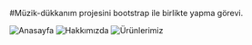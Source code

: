 #Müzik-dükkanım projesini bootstrap ile birlikte yapma görevi.

![Anasayfa](https://github.com/GecgelCaner/Bootstrap-Patika/assets/94284031/7f02377b-d4fa-4d27-ad0c-6560e4d2dc87)
![Hakkımızda](https://github.com/GecgelCaner/Bootstrap-Patika/assets/94284031/1b6663ab-bb1b-4774-939e-e1f8d71fba3d)
![Ürünlerimiz](https://github.com/GecgelCaner/Bootstrap-Patika/assets/94284031/e9ae9bf3-3ef2-4888-af74-648c239a0c06)
